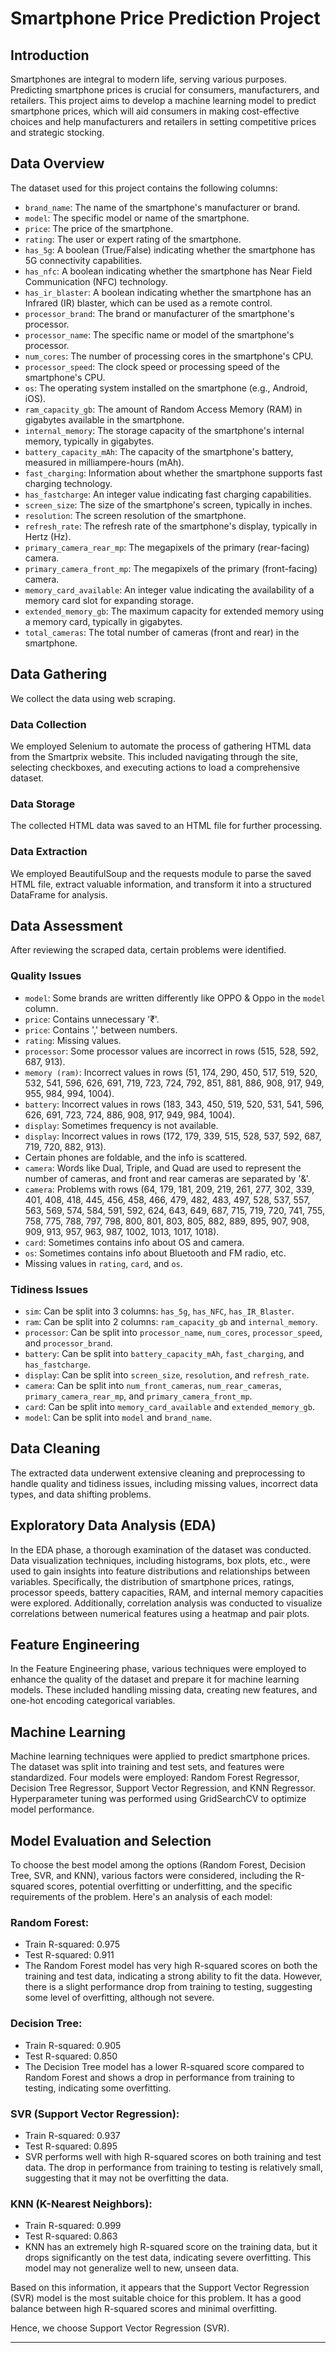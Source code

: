 # Smartphone Price Prediction Project

## Introduction

Smartphones are integral to modern life, serving various purposes. Predicting smartphone prices is crucial for consumers, manufacturers, and retailers. This project aims to develop a machine learning model to predict smartphone prices, which will aid consumers in making cost-effective choices and help manufacturers and retailers in setting competitive prices and strategic stocking.

## Data Overview

The dataset used for this project contains the following columns:

- `brand_name`: The name of the smartphone's manufacturer or brand.
- `model`: The specific model or name of the smartphone.
- `price`: The price of the smartphone.
- `rating`: The user or expert rating of the smartphone.
- `has_5g`: A boolean (True/False) indicating whether the smartphone has 5G connectivity capabilities.
- `has_nfc`: A boolean indicating whether the smartphone has Near Field Communication (NFC) technology.
- `has_ir_blaster`: A boolean indicating whether the smartphone has an Infrared (IR) blaster, which can be used as a remote control.
- `processor_brand`: The brand or manufacturer of the smartphone's processor.
- `processor_name`: The specific name or model of the smartphone's processor.
- `num_cores`: The number of processing cores in the smartphone's CPU.
- `processor_speed`: The clock speed or processing speed of the smartphone's CPU.
- `os`: The operating system installed on the smartphone (e.g., Android, iOS).
- `ram_capacity_gb`: The amount of Random Access Memory (RAM) in gigabytes available in the smartphone.
- `internal_memory`: The storage capacity of the smartphone's internal memory, typically in gigabytes.
- `battery_capacity_mAh`: The capacity of the smartphone's battery, measured in milliampere-hours (mAh).
- `fast_charging`: Information about whether the smartphone supports fast charging technology.
- `has_fastcharge`: An integer value indicating fast charging capabilities.
- `screen_size`: The size of the smartphone's screen, typically in inches.
- `resolution`: The screen resolution of the smartphone.
- `refresh_rate`: The refresh rate of the smartphone's display, typically in Hertz (Hz).
- `primary_camera_rear_mp`: The megapixels of the primary (rear-facing) camera.
- `primary_camera_front_mp`: The megapixels of the primary (front-facing) camera.
- `memory_card_available`: An integer value indicating the availability of a memory card slot for expanding storage.
- `extended_memory_gb`: The maximum capacity for extended memory using a memory card, typically in gigabytes.
- `total_cameras`: The total number of cameras (front and rear) in the smartphone.

## Data Gathering
We collect the data using web scraping.
### Data Collection

We employed Selenium to automate the process of gathering HTML data from the Smartprix website. This included navigating through the site, selecting checkboxes, and executing actions to load a comprehensive dataset.

### Data Storage

The collected HTML data was saved to an HTML file for further processing.

### Data Extraction

We employed BeautifulSoup and the requests module to parse the saved HTML file, extract valuable information, and transform it into a structured DataFrame for analysis.

## Data Assessment

After reviewing the scraped data, certain problems were identified.

### Quality Issues

- `model`: Some brands are written differently like OPPO & Oppo in the `model` column.
- `price`: Contains unnecessary '₹'.
- `price`: Contains ',' between numbers.
- `rating`: Missing values.
- `processor`: Some processor values are incorrect in rows (515, 528, 592, 687, 913).
- `memory (ram)`: Incorrect values in rows (51, 174, 290, 450, 517, 519, 520, 532, 541, 596, 626, 691, 719, 723, 724, 792, 851, 881, 886, 908, 917, 949, 955, 984, 994, 1004).
- `battery`: Incorrect values in rows (183, 343, 450, 519, 520, 531, 541, 596, 626, 691, 723, 724, 886, 908, 917, 949, 984, 1004).
- `display`: Sometimes frequency is not available.
- `display`: Incorrect values in rows (172, 179, 339, 515, 528, 537, 592, 687, 719, 720, 882, 913).
- Certain phones are foldable, and the info is scattered.
- `camera`: Words like Dual, Triple, and Quad are used to represent the number of cameras, and front and rear cameras are separated by '&'.
- `camera`: Problems with rows (64, 179, 181, 209, 219, 261, 277, 302, 339, 401, 408, 418, 445, 456, 458, 466, 479, 482, 483, 497, 528, 537, 557, 563, 569, 574, 584, 591, 592, 624, 643, 649, 687, 715, 719, 720, 741, 755, 758, 775, 788, 797, 798, 800, 801, 803, 805, 882, 889, 895, 907, 908, 909, 913, 957, 963, 987, 1002, 1013, 1017, 1018).
- `card`: Sometimes contains info about OS and camera.
- `os`: Sometimes contains info about Bluetooth and FM radio, etc.
- Missing values in `rating`, `card`, and `os`.

### Tidiness Issues

- `sim`: Can be split into 3 columns: `has_5g`, `has_NFC`, `has_IR_Blaster`.
- `ram`: Can be split into 2 columns: `ram_capacity_gb` and `internal_memory`.
- `processor`: Can be split into `processor_name`, `num_cores`, `processor_speed`, and `processor_brand`.
- `battery`: Can be split into `battery_capacity_mAh`, `fast_charging`, and `has_fastcharge`.
- `display`: Can be split into `screen_size`, `resolution`, and `refresh_rate`.
- `camera`: Can be split into `num_front_cameras`, `num_rear_cameras`, `primary_camera_rear_mp`, and `primary_camera_front_mp`.
- `card`: Can be split into `memory_card_available` and `extended_memory_gb`.
- `model`: Can be split into `model` and `brand_name`.

## Data Cleaning

The extracted data underwent extensive cleaning and preprocessing to handle quality and tidiness issues, including missing values, incorrect data types, and data shifting problems.

## Exploratory Data Analysis (EDA)

In the EDA phase, a thorough examination of the dataset was conducted. Data visualization techniques, including histograms, box plots, etc., were used to gain insights into feature distributions and relationships between variables. Specifically, the distribution of smartphone prices, ratings, processor speeds, battery capacities, RAM, and internal memory capacities were explored. Additionally, correlation analysis was conducted to visualize correlations between numerical features using a heatmap and pair plots.

## Feature Engineering

In the Feature Engineering phase, various techniques were employed to enhance the quality of the dataset and prepare it for machine learning models. These included handling missing data, creating new features, and one-hot encoding categorical variables.

## Machine Learning

Machine learning techniques were applied to predict smartphone prices. The dataset was split into training and test sets, and features were standardized. Four models were employed: Random Forest Regressor, Decision Tree Regressor, Support Vector Regression, and KNN Regressor. Hyperparameter tuning was performed using GridSearchCV to optimize model performance.

## Model Evaluation and Selection

To choose the best model among the options (Random Forest, Decision Tree, SVR, and KNN), various factors were considered, including the R-squared scores, potential overfitting or underfitting, and the specific requirements of the problem. Here's an analysis of each model:

### Random Forest:

- Train R-squared: 0.975
- Test R-squared: 0.911
- The Random Forest model has very high R-squared scores on both the training and test data, indicating a strong ability to fit the data. However, there is a slight performance drop from training to testing, suggesting some level of overfitting, although not severe.

### Decision Tree:

- Train R-squared: 0.905
- Test R-squared: 0.850
- The Decision Tree model has a lower R-squared score compared to Random Forest and shows a drop in performance from training to testing, indicating some overfitting.

### SVR (Support Vector Regression):

- Train R-squared: 0.937
- Test R-squared: 0.895
- SVR performs well with high R-squared scores on both training and test data. The drop in performance from training to testing is relatively small, suggesting that it may not be overfitting the data. 

### KNN (K-Nearest Neighbors):

- Train R-squared: 0.999
- Test R-squared: 0.863
- KNN has an extremely high R-squared score on the training data, but it drops significantly on the test data, indicating severe overfitting. This model may not generalize well to new, unseen data.

Based on this information, it appears that the Support Vector Regression (SVR) model is the most suitable choice for this problem. It has a good balance between high R-squared scores and minimal overfitting.

Hence, we choose Support Vector Regression (SVR).

---
